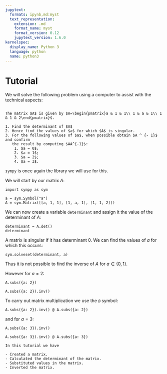 ```yaml
---
jupytext:
  formats: ipynb,md:myst
  text_representation:
    extension: .md
    format_name: myst
    format_version: 0.12
    jupytext_version: 1.6.0
kernelspec:
  display_name: Python 3
  language: python
  name: python3
---
```


# Tutorial

We will solve the following problem using a computer to assist with the technical aspects:

```{admonition} Problem

The matrix $A$ is given by $A=\begin{pmatrix}a & 1 & 1\\ 1 & a & 1\\ 1 & 1 & 2\end{pmatrix}$.

1. Find the determinant of $A$
2. Hence find the values of $a$ for which $A$ is singular.
3. For the following values of $a$, when possible obtain $A ^ {- 1}$ and confirm
   the result by computing $AA^{-1}$:
    1. $a = 0$;
    2. $a = 1$;
    3. $a = 2$;
    4. $a = 3$.

```

`sympy` is once again the library we will use for this.

We will start by our matrix $A$:

```{code-cell} ipython3
import sympy as sym

a = sym.Symbol("a")
A = sym.Matrix([[a, 1, 1], [1, a, 1], [1, 1, 2]])
```

We can now create a variable `determinant` and assign it the value of the
determinant of $A$:

```{code-cell} ipython3
determinant = A.det()
determinant
```

A matrix is singular if it has determinant 0. We can find the values of $a$ for
which this occurs:

```{code-cell} ipython3
sym.solveset(determinant, a)
```

Thus it is not possible to find the inverse of $A$ for $a\in\{0, 1\}$.

However for $a = 2$:

```{code-cell} ipython3
A.subs({a: 2})
```

```{code-cell} ipython3
A.subs({a: 2}).inv()
```

To carry out matrix multiplication we use the `@` symbol:

```{code-cell} ipython3
A.subs({a: 2}).inv() @ A.subs({a: 2})
```

and for $a = 3$:

```{code-cell} ipython3
A.subs({a: 3}).inv()
```

```{code-cell} ipython3
A.subs({a: 3}).inv() @ A.subs({a: 3})
```

```{important}
In this tutorial we have

- Created a matrix.
- Calculated the determinant of the matrix.
- Substituted values in the matrix.
- Inverted the matrix.
```
